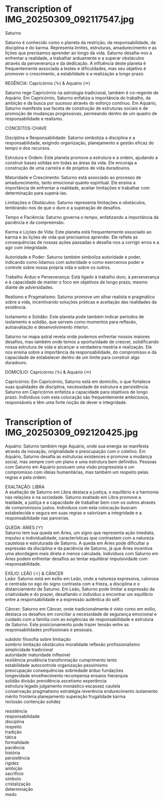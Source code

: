 # Transcription of IMG_20250309_092117547.jpg

Saturno

Saturno é conhecido como o planeta da restrição, da responsabilidade, da disciplina e do karma. Representa limites, estruturas, amadurecimento e as lições que precisamos aprender ao longo da vida. Saturno desafia-nos a enfrentar a realidade, a trabalhar arduamente e a superar obstáculos através da perseverança e da dedicação. A influência deste planeta é frequentemente associada a testes e dificuldades, mas seu objetivo é promover o crescimento, a estabilidade e a realização a longo prazo.

REGÊNCIA: Capricórnio (♑) & Aquário (♒)

Saturno rege Capricórnio na astrologia tradicional, também é co-regente de Aquário. Em Capricórnio, Saturno enfatiza a importância do trabalho, da ambição e da busca por sucesso através do esforço contínuo. Em Aquário, Saturno manifesta sua faceta de construção de estruturas sociais e de promoção de mudanças progressivas, permeando dentro de um quadro de responsabilidade e realismo.

CONCEITOS-CHAVE

Disciplina e Responsabilidade: Saturno simboliza a disciplina e a responsabilidade, exigindo organização, planejamento e gestão eficaz do tempo e dos recursos.

Estrutura e Ordem: Este planeta promove a estrutura e a ordem, ajudando a construir bases sólidas em todas as áreas da vida. Ele encoraja a construção de uma carreira e de projetos de vida duradouros.

Maturidade e Crescimento: Saturno está associado ao processo de amadurecimento, tanto emocional quanto espiritual. Ele ensina a importância de enfrentar a realidade, aceitar limitações e trabalhar com determinação para superá-las.

Limitações e Obstáculos: Saturno representa limitações e obstáculos, lembrando-nos de que o duro e a superação de desafios.

Tempo e Paciência: Saturno governa o tempo, enfatizando a importância da paciência e da compreensão.

Karma e Lições de Vida: Este planeta está frequentemente associado ao karma e às lições de vida que precisamos aprender. Ele reflete as consequências de nossas ações passadas e desafia-nos a corrigir erros e a agir com integridade.

Autoridade e Poder: Saturno também simboliza autoridade e poder, indicando como lidamos com autoridade e como exercemos poder e controle sobre nossa própria vida e sobre os outros.

Trabalho Árduo e Perseverança: Está ligado à trabalho duro, à perseverança e à capacidade de manter o foco em objetivos de longo prazo, mesmo diante de adversidades.

Realismo e Pragmatismo: Saturno promove um olhar realista e pragmático sobre a vida, incentivando soluções práticas e aceitação das realidades da existência.

Isolamento e Solidão: Este planeta pode também indicar períodos de isolamento e solidão, que servem como momentos para reflexão, autoavaliação e desenvolvimento interior.

Saturno no mapa astral revela onde podemos enfrentar nossos maiores desafios, mas também onde temos a oportunidade de crescer, solidificando nossa estrutura de vida e alcançar a verdadeira mestria e realização. Ele nos ensina sobre a importância da responsabilidade, do compromisso e da capacidade de estabelecer dentro de um limite para construir algo duradouro.

DOMICÍLIO: Capricórnio (♑) & Aquário (♒)

Capricórnio: Em Capricórnio, Saturno está em domicílio, o que fortalece suas qualidades de disciplina, necessidade de estrutura e persistência. Saturno em Capricórnio enfatiza a capacidade para objetivos de longo prazo. Indivíduos com esta colocação são frequentemente ambiciosos, responsáveis e têm uma forte noção de dever e integridade.

# Transcription of IMG_20250309_092120425.jpg

Aquário: Saturno também rege Aquário, onde sua energia se manifesta através da inovação, originalidade e preocupação com o coletivo. Em Aquário, Saturno desafia as estruturas existences e promove a mudança social, mas sempre com um plano e uma estrutura bem definidos. Pessoas com Saturno em Aquário possuem uma visão progressista e um compromisso com ideias humanitárias, mas também um respeito pelas regras e pela ordem.

EXALTAÇÃO: LIBRA  
A exaltação de Saturno em Libra destaca a justiça, o equilíbrio e a harmonia nas relações e na sociedade. Saturno exaltado em Libra promove a lealdade, a justiça e a capacidade de trabalhar bem com os outros através de compromissos justos. Indivíduos com esta colocação buscam estabelecida e segura em suas regras e valorizam a integridade e a responsabilidade nas parcerias.

QUEDA: ÁRIES (♈)  
Saturno tem sua queda em Áries, um signo que representa ação imediata, impulso e individualidade, características que contrastam com a natureza cautelosa e estruturada de Saturno. A queda em Áries pode dificultar a expressão da disciplina e da paciência de Saturno, já que Áries incentiva uma abordagem mais direta e menos calculada. Indivíduos com Saturno em Áries podem enfrentar desafios ao tentar equilibrar impulsividade com responsabilidade.

EXÍLIO: LEÃO (♌) & CÂNCER  
Leão: Saturno está em exílio em Leão, onde a natureza expressiva, calorosa e centrada no ego do signo contrasta com a frieza, a disciplina e o distanciamento de Saturno. Em Leão, Saturno pode limitar a expressão da criatividade e do prazer, desafiando o indivíduo a encontrar um equilíbrio entre a responsabilidade e a expressão autêntica do self.

Câncer: Saturno em Câncer, onde tradicionalmente é visto como em exílio, destaca os desafios em conciliar a necessidade de segurança emocional e cuidado com a familia com as exigências de responsabilidade e estrutura de Saturno. Este posicionamento pode trazer tensão entre as responsabilidades profissionais e pessoais. 

subdolo filosofia sobre limitação  
sombrio limitação obstáculos moralidade reflexão profissionalismo simplicidade tradicional  
autoridade maturidade inflexível  
resiliência prudência transformação cumprimento lento  
estabilidade autocontrole organização pessimismo  
preocupação consequências sobriedade árduo fundações  
longevidade envelhecimento recompensa ensaios hierarquia  
solidão divisão previdência ascetismo experiência  
estrutura legado julgamento monástico escassez cautela  
conservação pragmatismo estratégia reverência endurecimento isolamento  
mérito fronteira planejamento superação frugalidade karma  
reclusão contenção solidez  

resistência  
responsabilidade  
disciplina  
respeito  
tradição  
tática  
formalidade  
paciência  
história  
persistência  
rigidez  
ambição  
sacrifício  
símbolo  
cristalização  
determinação  
medo
